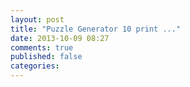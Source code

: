 ```yaml
---
layout: post
title: "Puzzle Generator 10 print ..."
date: 2013-10-09 08:27
comments: true
published: false
categories: 
---
```

